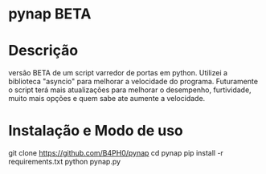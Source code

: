 # pynap BETA
# Descrição
versão BETA de um script varredor de portas em python. Utilizei a biblioteca "asyncio" para melhorar a velocidade do programa.
Futuramente o script terá mais atualizações para melhorar o desempenho, furtividade, muito mais opções e quem sabe ate aumente
a velocidade.

# Instalação e Modo de uso
git clone https://github.com/B4PH0/pynap
cd pynap
pip install -r requirements.txt
python pynap.py <dominio ou IP>
